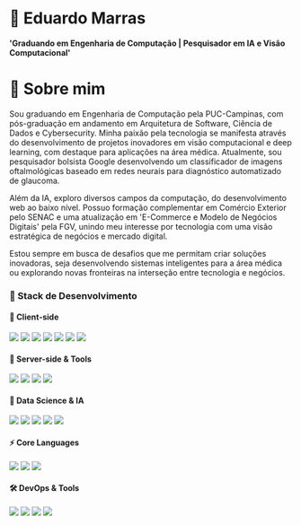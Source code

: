 # 🤖 Eduardo Marras 

**'Graduando em Engenharia de Computação | Pesquisador em IA e Visão Computacional'**

# 🚀 Sobre mim

Sou graduando em Engenharia de Computação pela PUC-Campinas, com pós-graduação em andamento em Arquitetura de Software, Ciência de Dados e Cybersecurity. Minha paixão pela tecnologia se manifesta através do desenvolvimento de projetos inovadores em visão computacional e deep learning, com destaque para aplicações na área médica. Atualmente, sou pesquisador bolsista Google desenvolvendo um classificador de imagens oftalmológicas baseado em redes neurais para diagnóstico automatizado de glaucoma.

Além da IA, exploro diversos campos da computação, do desenvolvimento web ao baixo nível. Possuo formação complementar em Comércio Exterior pelo SENAC e uma atualização em 'E-Commerce e Modelo de Negócios Digitais' pela FGV, unindo meu interesse por tecnologia com uma visão estratégica de negócios e mercado digital.

Estou sempre em busca de desafios que me permitam criar soluções inovadoras, seja desenvolvendo sistemas inteligentes para a área médica ou explorando novas fronteiras na interseção entre tecnologia e negócios.

### 💫 Stack de Desenvolvimento

#### 🎯 Client-side
<img src="https://img.shields.io/badge/React-20232A?style=for-the-badge&logo=react&logoColor=61DAFB"/> <img src="https://img.shields.io/badge/HTML5-E34F26?style=for-the-badge&logo=html5&logoColor=white"/> <img src="https://img.shields.io/badge/CSS3-1572B6?style=for-the-badge&logo=css3&logoColor=white"/> <img src="https://img.shields.io/badge/JavaScript-F7DF1E?style=for-the-badge&logo=javascript&logoColor=black"/> <img src="https://img.shields.io/badge/TypeScript-007ACC?style=for-the-badge&logo=typescript&logoColor=white"/> <img src="https://img.shields.io/badge/Flutter-02569B?style=for-the-badge&logo=flutter&logoColor=white"/> <img src="https://img.shields.io/badge/Electron-47848F?style=for-the-badge&logo=electron&logoColor=white"/>

#### 🔧 Server-side & Tools
<img src="https://img.shields.io/badge/Python-3776AB?style=for-the-badge&logo=python&logoColor=white"/> <img src="https://img.shields.io/badge/Node.js-43853D?style=for-the-badge&logo=node.js&logoColor=white"/> <img src="https://img.shields.io/badge/MySQL-4479A1?style=for-the-badge&logo=mysql&logoColor=white"/> <img src="https://img.shields.io/badge/MariaDB-003545?style=for-the-badge&logo=mariadb&logoColor=white"/>

#### 🤖 Data Science & IA
<img src="https://img.shields.io/badge/PyTorch-EE4C2C?style=for-the-badge&logo=pytorch&logoColor=white"/> <img src="https://img.shields.io/badge/TensorFlow-FF6F00?style=for-the-badge&logo=tensorflow&logoColor=white"/> <img src="https://img.shields.io/badge/Keras-D00000?style=for-the-badge&logo=keras&logoColor=white"/> <img src="https://img.shields.io/badge/Pandas-150458?style=for-the-badge&logo=pandas&logoColor=white"/> <img src="https://img.shields.io/badge/NumPy-013243?style=for-the-badge&logo=numpy&logoColor=white"/>

#### ⚡ Core Languages
<img src="https://img.shields.io/badge/C-00599C?style=for-the-badge&logo=c&logoColor=white"/> <img src="https://img.shields.io/badge/C%2B%2B-00599C?style=for-the-badge&logo=c%2B%2B&logoColor=white"/> <img src="https://img.shields.io/badge/Assembly-007AAC?style=for-the-badge&logo=assemblyscript&logoColor=white"/>

#### 🛠️ DevOps & Tools
<img src="https://img.shields.io/badge/Docker-2496ED?style=for-the-badge&logo=docker&logoColor=white"/> <img src="https://img.shields.io/badge/Kubernetes-326CE5?style=for-the-badge&logo=kubernetes&logoColor=white"/> <img src="https://img.shields.io/badge/Git-F05032?style=for-the-badge&logo=git&logoColor=white"/> <img src="https://img.shields.io/badge/VSCode-007ACC?style=for-the-badge&logo=visual-studio-code&logoColor=white"/>
